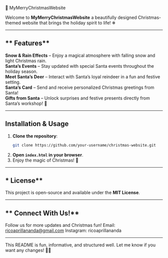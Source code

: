 🎄 MyMerryChristmasWebsite

Welcome to **MyMerryChristmasWebsite**  a beautifully designed Christmas-themed website that brings the holiday spirit to life! ❄

----

## ** Features**  

 **Snow & Rain Effects** – Enjoy a magical atmosphere with falling snow and light Christmas rain.  
 **Santa’s Events** – Stay updated with special Santa events throughout the holiday season.  
 **Meet Santa’s Deer** – Interact with Santa’s loyal reindeer in a fun and festive setting.  
 **Santa’s Card** – Send and receive personalized Christmas greetings from Santa!  
 **Gifts from Santa** – Unlock surprises and festive presents directly from Santa’s workshop!  🌲

---

## **Installation & Usage**  
1. **Clone the repository**:  
   ```sh
   git clone https://github.com/your-username/christmas-website.git
   ```
2. **Open `index.html` in your browser**.  
3. Enjoy the magic of Christmas! 🎄  


---

## * License**  
This project is open-source and available under the **MIT License**.  

---

## ** Connect With Us!**  
Follow us for more updates and Christmas fun! 
 Email: ricoaprillananda@gmail.com
 Instagram: ricoaprillananda

---

This README is fun, informative, and structured well. Let me know if you want any changes! 🎄✨
